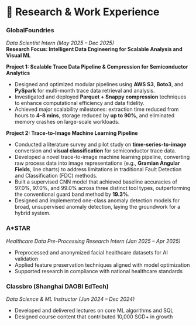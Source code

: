 # 💼 Research & Work Experience

### **GlobalFoundries**   
*Data Scientist Intern (May 2025 – Dec 2025)*  
**Research Focus: Intelligent Data Engineering for Scalable Analysis and Visual ML**

**Project 1: Scalable Trace Data Pipeline & Compression for Semiconductor Analytics**  
- Designed and optimized modular pipelines using **AWS S3**, **Boto3**, and **PySpark** for multi-month trace data retrieval and analysis.  
- Investigated and deployed **Parquet + Snappy compression** techniques to enhance computational efficiency and data fidelity.  
- Achieved major scalability milestones: extraction time reduced from hours to **4–8 mins**, storage reduced by **up to 90%**, and eliminated memory crashes on large-scale workloads.

**Project 2: Trace-to-Image Machine Learning Pipeline**  
- Conducted a literature survey and pilot study on **time-series-to-image** conversion and **visual classification** for semiconductor trace data.  
- Developed a novel trace-to-image machine learning pipeline, converting raw process data into image representations (e.g., **Gramian Angular Fields**, line charts) to address limitations in traditional Fault Detection and Classification (FDC) methods.
- Built a supervised CNN model that achieved baseline accuracies of 97.0%, 97.0%, and 99.0% across three distinct tool types, outperforming the conventional guard band method by **19.3%**.
- Designed and implemented one-class anomaly detection models for broad, unsupervised anomaly detection, laying the groundwork for a hybrid system.



### **A*STAR**  
*Healthcare Data Pre-Processing Research Intern (Jan 2025 – Apr 2025)*  
- Preprocessed and anonymized facial healthcare datasets for AI validation  
- Applied feature preservation techniques aligned with model optimization  
- Supported research in compliance with national healthcare standards

### **Classbro (Shanghai DAOBI EdTech)**  
*Data Science & ML Instructor (Jun 2024 – Dec 2024)*  
- Developed and delivered lectures on core ML algorithms and SQL  
- Designed course content that contributed 10,000 SGD+ in growth
